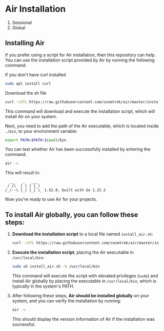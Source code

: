 # Air Installation
1. Sessional
2. Global

## Installing Air

If you prefer using a script for Air installation, then this repository can help. You can use the installation script provided by Air by running the following command:

If you don't have curl installed 

```bash
sudo apt install curl
```

Download the sh file

```bash
curl -sSfL https://raw.githubusercontent.com/cosmtrek/air/master/install.sh | sh -s
```

This command will download and execute the installation script, which will install Air on your system.

Next, you need to add the path of the Air executable, which is located inside `./bin`, to your environment variable:

```bash
export PATH=$PATH:$(pwd)/bin
```

You can test whether Air has been successfully installed by entering the command:

```bash
air -v
```

This will result in:

```
  __    _   ___  
 / /\  | | | |_) 
/_/--\ |_| |_| \_ 1.52.0, built with Go 1.22.2
```

Now you're ready to use Air for your projects.

## To install Air globally, you can follow these steps:

1. **Download the installation script** to a local file named `install_air.sh`:

    ```bash
    curl -sSfL https://raw.githubusercontent.com/cosmtrek/air/master/install.sh -o install_air.sh
    ```

2. **Execute the installation script**, placing the Air executable in `/usr/local/bin`:

    ```bash
    sudo sh install_air.sh -b /usr/local/bin
    ```

    This command will execute the script with elevated privileges (`sudo`) and install Air globally by placing the executable in `/usr/local/bin`, which is typically in the system's PATH.

3. After following these steps, **Air should be installed globally** on your system, and you can verify the installation by running:

    ```bash
    air -v
    ```

    This should display the version information of Air if the installation was successful.







